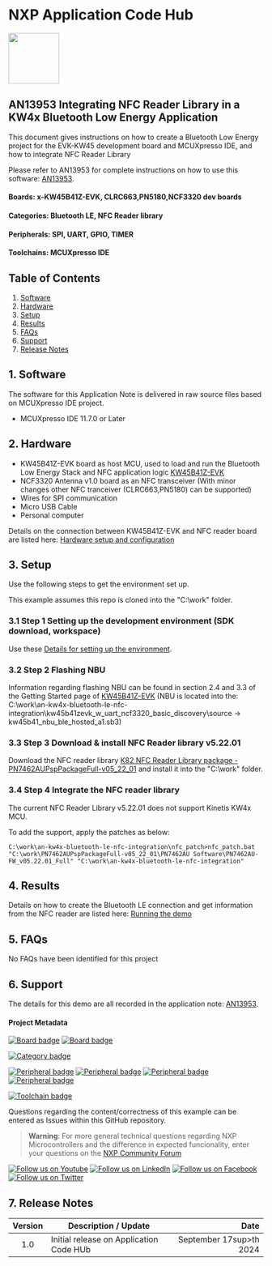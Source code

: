 # NXP Application Code Hub
[<img src="https://mcuxpresso.nxp.com/static/icon/nxp-logo-color.svg" width="100"/>](https://www.nxp.com)

## AN13953 Integrating NFC Reader Library in a KW4x Bluetooth Low Energy Application
This document gives instructions on how to create a Bluetooth Low Energy project for the EVK-KW45 development board and MCUXpresso IDE, and how to integrate NFC Reader Library

Please refer to AN13953 for complete instructions on how to use this software: [AN13953](https://docs.nxp.com/bundle/AN13953/page/topics/introduction.html).


#### Boards: x-KW45B41Z-EVK, CLRC663,PN5180,NCF3320 dev boards
#### Categories: Bluetooth LE, NFC Reader library
#### Peripherals: SPI, UART, GPIO, TIMER
#### Toolchains: MCUXpresso IDE


## Table of Contents
1. [Software](#step1)
2. [Hardware](#step2)
3. [Setup](#step3)
4. [Results](#step4)
5. [FAQs](#step5) 
6. [Support](#step6)
7. [Release Notes](#step7)

## 1. Software<a name="step1"></a>

The software for this Application Note is delivered in raw source files based on MCUXpresso IDE project.

- MCUXpresso IDE 11.7.0 or Later


## 2. Hardware<a name="step2"></a>

- KW45B41Z-EVK board as host MCU, used to load and run the Bluetooth Low Energy Stack and NFC application logic [KW45B41Z-EVK](https://www.nxp.com/design/design-center/software/development-software/mcuxpresso-software-and-tools-/kw45b41z-evaluation-kit-with-bluetooth-low-energy:KW45B41Z-EVK)
- NCF3320 Antenna v1.0 board as an NFC transceiver (With minor changes other NFC tranceiver (CLRC663,PN5180) can be supported)
- Wires for SPI communication
- Micro USB Cable
- Personal computer

Details on the connection between KW45B41Z-EVK and NFC reader board are listed here: 
[Hardware setup and configuration](https://docs.nxp.com/bundle/AN13953/page/topics/hardware_setup.html)

## 3. Setup<a name="step3"></a>
Use the following steps to get the environment set up.

This example assumes this repo is cloned into the "C:\work\" folder.

### 3.1 Step 1 Setting up the development environment (SDK download, workspace)
Use these [Details for setting up the environment](https://docs.nxp.com/bundle/AN13953/page/topics/setting_up_the_development_environment.html).

### 3.2 Step 2 Flashing NBU
Information regarding flashing NBU can be found in section 2.4 and 3.3 of the Getting Started page of [KW45B41Z-EVK](https://www.nxp.com/document/guide/getting-started-with-the-kw45b41z-evaluation-kit:GS-KW45B41ZEVK)
(NBU is located into the: C:\work\an-kw4x-bluetooth-le-nfc-integration\kw45b41zevk_w_uart_ncf3320_basic_discovery\source -> kw45b41_nbu_ble_hosted_a1.sb3)

### 3.3 Step 3 Download & install NFC Reader library v5.22.01
Download the NFC reader library [K82 NFC Reader Library package - PN7462AUPspPackageFull-v05_22_01](https://www.nxp.com/design/design-center/development-boards-and-designs/nfc-reader-library-software-support-for-nfc-frontend-solutions:NFC-READER-LIBRARY) and install it into the "C:\work\" folder.

### 3.4 Step 4 Integrate the NFC reader library
The current NFC Reader Library v5.22.01 does not support Kinetis KW4x MCU. 

To add the support, apply the patches as below:
```
C:\work\an-kw4x-bluetooth-le-nfc-integration\nfc_patch>nfc_patch.bat "C:\work\PN7462AUPspPackageFull-v05_22_01\PN7462AU Software\PN7462AU-FW_v05.22.01_Full" "C:\work\an-kw4x-bluetooth-le-nfc-integration" 
```

## 4. Results<a name="step4"></a>
Details on how to create the Bluetooth LE connection and get information from the NFC reader are listed here: [Running the demo](https://docs.nxp.com/bundle/AN13953/page/topics/running_the_demo.html)


## 5. FAQs<a name="step5"></a>
No FAQs have been identified for this project

## 6. Support<a name="step6"></a>

The details for this demo are all recorded in the application note: [AN13953](https://docs.nxp.com/bundle/AN13953/page/topics/introduction.html).

#### Project Metadata
<!----- Boards ----->
[![Board badge](https://img.shields.io/badge/Board-KW45B41Z&ndash;EVK-blue)](https://github.com/search?q=org%3Anxp-appcodehub+KW45B41Z-EVK+in%3Areadme&type=Repositories) [![Board badge](https://img.shields.io/badge/Board-K32W148&ndash;EVK-blue)](https://github.com/search?q=org%3Anxp-appcodehub+K32W148-EVK+in%3Areadme&type=Repositories)

<!----- Categories ----->
[![Category badge](https://img.shields.io/badge/Category-WIRELESS%20CONNECTIVITY-yellowgreen)](https://github.com/search?q=org%3Anxp-appcodehub+wireless_connectivity+in%3Areadme&type=Repositories)

<!----- Peripherals ----->
[![Peripheral badge](https://img.shields.io/badge/Peripheral-UART-yellow)](https://github.com/search?q=org%3Anxp-appcodehub+uart+in%3Areadme&type=Repositories) [![Peripheral badge](https://img.shields.io/badge/Peripheral-GPIO-yellow)](https://github.com/search?q=org%3Anxp-appcodehub+gpio+in%3Areadme&type=Repositories) [![Peripheral badge](https://img.shields.io/badge/Peripheral-SPI-yellow)](https://github.com/search?q=org%3Anxp-appcodehub+spi+in%3Areadme&type=Repositories) [![Peripheral badge](https://img.shields.io/badge/Peripheral-TIMER-yellow)](https://github.com/search?q=org%3Anxp-appcodehub+timer+in%3Areadme&type=Repositories)

<!----- Toolchains ----->
[![Toolchain badge](https://img.shields.io/badge/Toolchain-MCUXPRESSO%20IDE-orange)](https://github.com/search?q=org%3Anxp-appcodehub+mcux+in%3Areadme&type=Repositories)

Questions regarding the content/correctness of this example can be entered as Issues within this GitHub repository.

>**Warning**: For more general technical questions regarding NXP Microcontrollers and the difference in expected funcionality, enter your questions on the [NXP Community Forum](https://community.nxp.com/)

[![Follow us on Youtube](https://img.shields.io/badge/Youtube-Follow%20us%20on%20Youtube-red.svg)](https://www.youtube.com/@NXP_Semiconductors)
[![Follow us on LinkedIn](https://img.shields.io/badge/LinkedIn-Follow%20us%20on%20LinkedIn-blue.svg)](https://www.linkedin.com/company/nxp-semiconductors)
[![Follow us on Facebook](https://img.shields.io/badge/Facebook-Follow%20us%20on%20Facebook-blue.svg)](https://www.facebook.com/nxpsemi/)
[![Follow us on Twitter](https://img.shields.io/badge/Twitter-Follow%20us%20on%20Twitter-white.svg)](https://twitter.com/NXP)

## 7. Release Notes<a name="step7"></a>
| Version | Description / Update                           | Date                        |
|:-------:|------------------------------------------------|----------------------------:|
| 1.0     | Initial release on Application Code HUb        | September 17sup>th</sup> 2024 |

